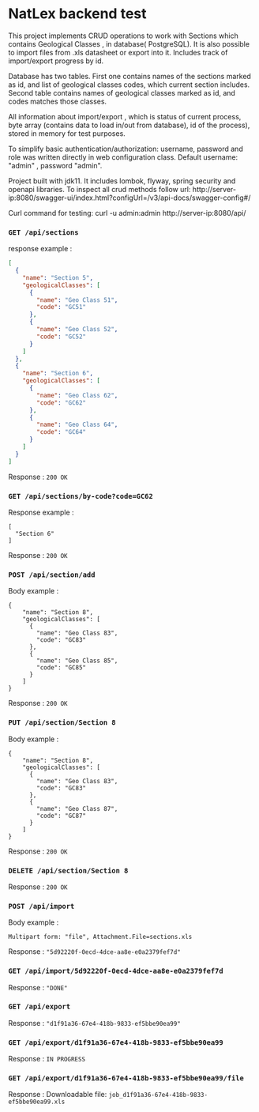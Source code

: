 # NatLex backend test

This project implements CRUD operations to work with Sections which contains Geological Classes , in database(
PostgreSQL). It is also possible to import files from .xls datasheet or export into it. Includes track of import/export
progress by id.

Database has two tables. First one contains names of the sections marked as id, and list of geological classes codes,
which current section includes. Second table contains names of geological classes marked as id, and codes matches those
classes.

All information about import/export , which is status of current process, byte array (contains data to load in/out from
database), id of the process), stored in memory for test purposes.

To simplify basic authentication/authorization: username, password and role was written directly in web configuration
class. Default username: "admin" , password "admin".

Project built with jdk11. It includes lombok, flyway, spring security and openapi libraries. To inspect all crud methods
follow url: http://server-ip:8080/swagger-ui/index.html?configUrl=/v3/api-docs/swagger-config#/

Curl command for testing: curl -u admin:admin http://server-ip:8080/api/

### `GET /api/sections`

response example :
```json
[
  {
    "name": "Section 5",
    "geologicalClasses": [
      {
        "name": "Geo Class 51",
        "code": "GC51"
      },
      {
        "name": "Geo Class 52",
        "code": "GC52"
      }
    ]
  },
  {
    "name": "Section 6",
    "geologicalClasses": [
      {
        "name": "Geo Class 62",
        "code": "GC62"
      },
      {
        "name": "Geo Class 64",
        "code": "GC64"
      }
    ]
  }
]
```
Response : `200 OK`


### `GET /api/sections/by-code?code=GC62`

Response example :
```
[
  "Section 6"
]
```

Response : `200 OK`


### `POST /api/section/add`

Body example :
```
{
    "name": "Section 8",
    "geologicalClasses": [
      {
        "name": "Geo Class 83",
        "code": "GC83"
      },
      {
        "name": "Geo Class 85",
        "code": "GC85"
      }
    ]
}
```

Response : `200 OK`


### `PUT /api/section/Section 8`

Body example :
```
{
    "name": "Section 8",
    "geologicalClasses": [
      {
        "name": "Geo Class 83",
        "code": "GC83"
      },
      {
        "name": "Geo Class 87",
        "code": "GC87"
      }
    ]
}
```

Response : `200 OK`


### `DELETE /api/section/Section 8`

Response : `200 OK`


### `POST /api/import`

Body example :
```
Multipart form: "file", Attachment.File=sections.xls
```
Response : `"5d92220f-0ecd-4dce-aa8e-e0a2379fef7d"`


### `GET /api/import/5d92220f-0ecd-4dce-aa8e-e0a2379fef7d`

Response : `"DONE"`


### `GET /api/export`

Response : `"d1f91a36-67e4-418b-9833-ef5bbe90ea99"`


### `GET /api/export/d1f91a36-67e4-418b-9833-ef5bbe90ea99`

Response : `IN PROGRESS`


### `GET /api/export/d1f91a36-67e4-418b-9833-ef5bbe90ea99/file`

Response : Downloadable file: `job_d1f91a36-67e4-418b-9833-ef5bbe90ea99.xls`


